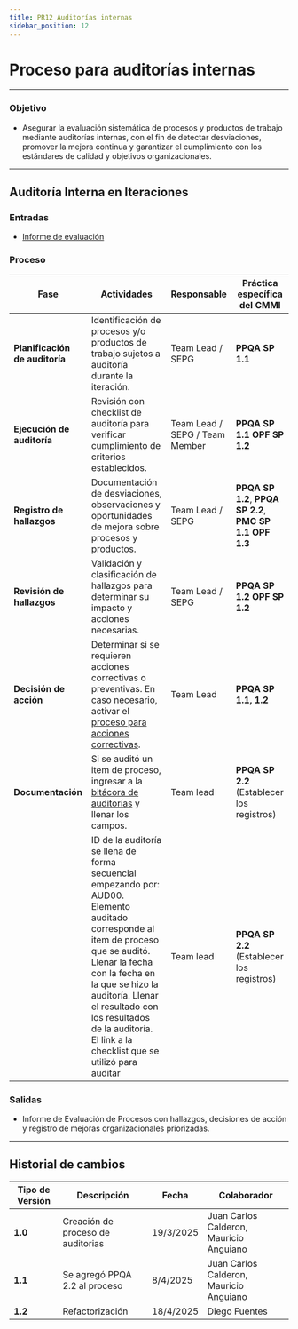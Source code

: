```yaml
---
title: PR12 Auditorías internas
sidebar_position: 12
---
```


# Proceso para auditorías internas

---

### Objetivo

- Asegurar la evaluación sistemática de procesos y productos de trabajo mediante auditorías internas, con el fin de detectar desviaciones, promover la mejora continua y garantizar el cumplimiento con los estándares de calidad y objetivos organizacionales.

---

## **Auditoría Interna en Iteraciones**

### **Entradas**

- [Informe de evaluación](https://docs.google.com/document/d/1-TueYt2DH3oXroMLAMGTHo6kgNeB5UHfoj7lkqZzfZs/edit?usp=sharing)

### Proceso

| Fase                           | Actividades                                                                                                                                                                   | Responsable                    | Práctica específica del CMMI                                 |
| ------------------------------ | ----------------------------------------------------------------------------------------------------------------------------------------------------------------------------- | ------------------------------ | ------------------------------------------------------------ |
| **Planificación de auditoría** | Identificación de procesos y/o productos de trabajo sujetos a auditoría durante la iteración.                                                                                 | Team Lead / SEPG               | **PPQA SP 1.1**                                              |
| **Ejecución de auditoría**     | Revisión con checklist de auditoría para verificar cumplimiento de criterios establecidos.                                                                                    | Team Lead / SEPG / Team Member | **PPQA SP 1.1** **OPF SP 1.2**                               |
| **Registro de hallazgos**      | Documentación de desviaciones, observaciones y oportunidades de mejora sobre procesos y productos.                                                                            | Team Lead / SEPG               | **PPQA SP 1.2**, **PPQA SP 2.2**, **PMC SP 1.1** **OPF 1.3** |
| **Revisión de hallazgos**      | Validación y clasificación de hallazgos para determinar su impacto y acciones necesarias.                                                                                     | Team Lead / SEPG               | **PPQA SP 1.2** **OPF SP 1.2**                               |
| **Decisión de acción**         | Determinar si se requieren acciones correctivas o preventivas. En caso necesario, activar el [proceso para acciones correctivas](docs\procesos\PR13-acciones-correctivas.md). | Team Lead                      | **PPQA SP 1.1, 1.2**                                         |
| **Documentación**         | Si se auditó un item de proceso, ingresar a la [bitácora de auditorías](https://docs.google.com/spreadsheets/d/1K9TJz_XcdXFlEZ-Unm_3QbWYkx_QM3oSfe6ZWBpc3fo/edit?usp=sharing) y llenar los campos.  | Team lead | **PPQA SP 2.2** (Establecer los registros) | 
|         | ID de la auditoría se llena de forma secuencial empezando por: AUD00. Elemento auditado corresponde al item de proceso que se auditó. Llenar la fecha con la fecha en la que se hizo la auditoría. Llenar el resultado con los resultados de la auditoría. El link a la checklist que se utilizó para auditar | Team lead | **PPQA SP 2.2** (Establecer los registros) | 

### Salidas

- Informe de Evaluación de Procesos con hallazgos, decisiones de acción y registro de mejoras organizacionales priorizadas.

---

## Historial de cambios

| **Tipo de Versión** | **Descripción**                   | **Fecha** | **Colaborador**                         |
| ------------------- | --------------------------------- | --------- | --------------------------------------- |
| **1.0**             | Creación de proceso de auditorias | 19/3/2025 | Juan Carlos Calderon, Mauricio Anguiano |
| **1.1**             | Se agregó PPQA 2.2 al proceso     | 8/4/2025  | Juan Carlos Calderon, Mauricio Anguiano |
| **1.2**             | Refactorización                   | 18/4/2025 | Diego Fuentes                           |
